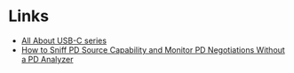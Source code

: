 
# Links

* [All About USB-C series](https://hackaday.com/series_of_posts/all-about-usb-c)
* [How to Sniff PD Source Capability and Monitor PD Negotiations Without a PD Analyzer](https://usbchargingblog.wordpress.com/2020/02/22/how-to-sniff-pd-source-capability-and-monitor-pd-negotiations-without-a-pd-analyzer)

